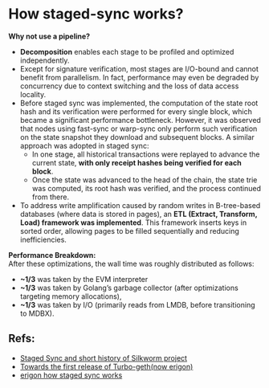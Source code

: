 # How staged-sync works?

**Why not use a pipeline?**  
- **Decomposition** enables each stage to be profiled and optimized independently.  
- Except for signature verification, most stages are I/O-bound and cannot benefit from parallelism. In fact, performance may even be degraded by concurrency due to context switching and the loss of data access locality.  
- Before staged sync was implemented, the computation of the state root hash and its verification were performed for every single block, which became a significant performance bottleneck. However, it was observed that nodes using fast-sync or warp-sync only perform such verification on the state snapshot they download and subsequent blocks. A similar approach was adopted in staged sync:  
  - In one stage, all historical transactions were replayed to advance the current state, **with only receipt hashes being verified for each block**.  
  - Once the state was advanced to the head of the chain, the state trie was computed, its root hash was verified, and the process continued from there.  
- To address write amplification caused by random writes in B-tree-based databases (where data is stored in pages), an **ETL (Extract, Transform, Load) framework was implemented**. This framework inserts keys in sorted order, allowing pages to be filled sequentially and reducing inefficiencies.  

**Performance Breakdown:**  
After these optimizations, the wall time was roughly distributed as follows:  
- **~1/3** was taken by the EVM interpreter
- **~1/3** was taken by Golang’s garbage collector (after optimizations targeting memory allocations),  
- **~1/3** was taken by I/O (primarily reads from LMDB, before transitioning to MDBX).  

## Refs:
- [Staged Sync and short history of Silkworm project](https://erigon.substack.com/p/staged-sync-and-short-history-of)
- [Towards the first release of Turbo-geth(now erigon)](https://ledgerwatch.github.io/turbo_geth_release.html)
- [erigon how staged sync works](https://github.com/bobanetwork/op-erigon-interfaces/blob/boba-develop/_docs/staged-sync.md)